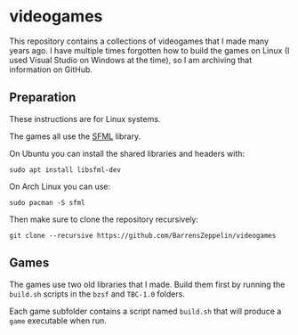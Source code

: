 # videogames

This repository contains a collections of videogames that I made many years ago.
I have multiple times forgotten how to build the games on Linux (I used Visual Studio on Windows at the time), so I am archiving that information on GitHub.

## Preparation

These instructions are for Linux systems.

The games all use the [SFML](https://www.sfml-dev.org/index.php) library.

On Ubuntu you can install the shared libraries and headers with:

```shell
sudo apt install libsfml-dev
```

On Arch Linux you can use:

```shell
sudo pacman -S sfml
```

Then make sure to clone the repository recursively:

```shell
git clone --recursive https://github.com/BarrensZeppelin/videogames
```

## Games

The games use two old libraries that I made.
Build them first by running the `build.sh` scripts in the `bzsf` and `TBC-1.0` folders.

Each game subfolder contains a script named `build.sh` that will produce a `game` executable when run.
